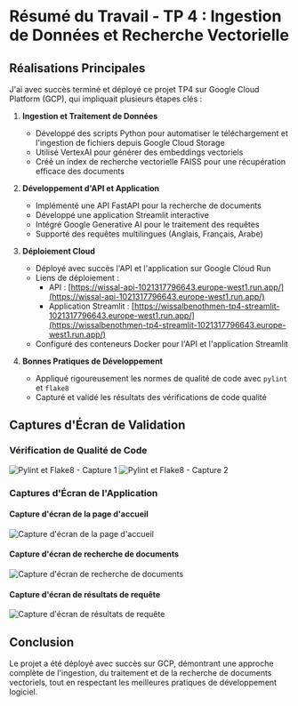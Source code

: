 # Résumé du Travail - TP 4 : Ingestion de Données et Recherche Vectorielle

## Réalisations Principales

J'ai avec succès terminé et déployé ce projet TP4 sur Google Cloud Platform (GCP), qui impliquait plusieurs étapes clés :

1. **Ingestion et Traitement de Données**
   - Développé des scripts Python pour automatiser le téléchargement et l'ingestion de fichiers depuis Google Cloud Storage
   - Utilisé VertexAI pour générer des embeddings vectoriels
   - Créé un index de recherche vectorielle FAISS pour une récupération efficace des documents

2. **Développement d'API et Application**
   - Implémenté une API FastAPI pour la recherche de documents
   - Développé une application Streamlit interactive
   - Intégré Google Generative AI pour le traitement des requêtes
   - Supporté des requêtes multilingues (Anglais, Français, Arabe)

3. **Déploiement Cloud**
   - Déployé avec succès l'API et l'application sur Google Cloud Run
   - Liens de déploiement :
     * API : [https://wissal-api-1021317796643.europe-west1.run.app/](https://wissal-api-1021317796643.europe-west1.run.app/)
     * Application Streamlit : [https://wissalbenothmen-tp4-streamlit-1021317796643.europe-west1.run.app/](https://wissalbenothmen-tp4-streamlit-1021317796643.europe-west1.run.app/)
   - Configuré des conteneurs Docker pour l'API et l'application Streamlit

4. **Bonnes Pratiques de Développement**
   - Appliqué rigoureusement les normes de qualité de code avec `pylint` et `flake8`
   - Capturé et validé les résultats des vérifications de code qualité

## Captures d'Écran de Validation

### Vérification de Qualité de Code
![Pylint et Flake8 - Capture 1](Tp4_pylint_flake8(1).png)
![Pylint et Flake8 - Capture 2](Tp4_pylint_flake8(2).png)

### Captures d'Écran de l'Application

#### Capture d'écran de la page d'accueil
![Capture d'écran de la page d'accueil](capture_page_accueil.png)

#### Capture d'écran de recherche de documents
![Capture d'écran de recherche de documents](capture_recherche_documents.png)

#### Capture d'écran de résultats de requête
![Capture d'écran de résultats de requête](capture_resultats_requete.png)

## Conclusion

Le projet a été déployé avec succès sur GCP, démontrant une approche complète de l'ingestion, du traitement et de la recherche de documents vectoriels, tout en respectant les meilleures pratiques de développement logiciel.
